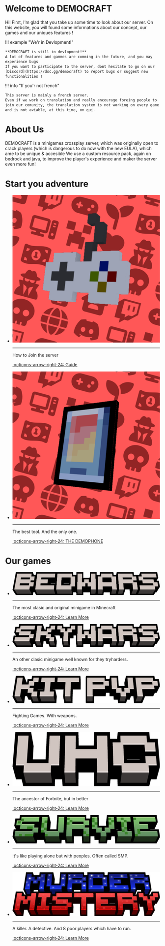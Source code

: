 # Welcome to DEMOCRAFT
Hi! First, I'm glad that you take up some time to look about our server. On this website, you will found some informations about our concept, our games and our uniques features !

!!! example "We'r in Devlopment!"

    **DEMOCRAFT is still in devlopment!**
    A lot of features and gammes are comming in the future, and you may experience bugs
    If you want to participate to the server, dont hesitate to go on our [Discord](https://dsc.gg/democraft) to report bugs or suggest new functionalities !

!!! info "If you'r not french"

    This server is mainly a french server.
    Even if we work on translation and really encourage foreing people to join our comunity, the translation system is not working on every game and is not aviable, at this time, on gui.
 
# About Us
DEMOCRAFT is a minigames crossplay server, which was originally open to crack players (which is dangerous to do now with the new EULA), which ame to be unique & accesible
We use a custom resource pack, again on bedrock and java, to improve the player's experience and maker the server even more fun!

# Start you adventure
<div class="grid cards funct" markdown>

-   ![Image title](../img/game-icon.png)

    ---

    How to Join the server

    [:octicons-arrow-right-24: Guide](/en/connexion)

-   ![Image title](../img/phone-icon.png)

    ---

    The best tool. And the only one.

    [:octicons-arrow-right-24: THE DEMOPHONE](/en/phone)

</div>


# Our games
<div class="grid cards game" markdown>

-   ![Image title](../img/bedwars.png)

    ---

    The most clasic and original minigame in Minecraft

    [:octicons-arrow-right-24: Learn More](/en/bedwars)

-   ![Image title](../img/skywars.png)

    ---

    An other clasic minigame well known for they tryharders.

    [:octicons-arrow-right-24: Learn More](/en/skywars)

-   ![Image title](../img/kitpvp.png)

    ---

    Fighting Games. With weapons.

    [:octicons-arrow-right-24: Learn More](#)

-   ![Image title](../img/uhc.png)

    ---

    The ancestor of Fortnite, but in better

    [:octicons-arrow-right-24: Learn More](/en/uhc)

-   ![Image title](../img/survie.png)

    ---

    It's like playing alone but with peoples. Offen called SMP.

    [:octicons-arrow-right-24: Learn More](/en/smp)

-   ![Image title](../img/murder.png)

    ---

    A killer. A detective. And 8 poor players which have to run.

    [:octicons-arrow-right-24: Learn More](/en/murder)

</div>
